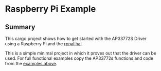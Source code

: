 # Raspberry Pi Example

## Summary

This cargo project shows how to get started with the AP33772S Driver using a Raspberry Pi and the [rppal hal](https://docs.rs/rppal/latest/rppal/).

This is a simple minimal project in which it proves out that the driver can be used. For full functional examples copy the AP33772s functions and code from the [examples above](../README.md).
